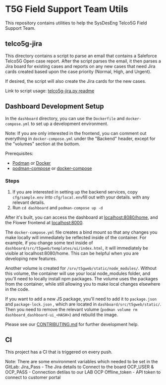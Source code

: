 # T5G Field Support Team Utils

This repository contains utilities to help the SysDesEng Telco5G Field Support Team.

## telco5g-jira

This directory contains a script to parse an email that contains a Saleforce
Telco5G Open case report. After the script parses the email, it then parses a
Jira board for existing cases and reports on any new cases that need Jira cards
created based upon the case priority (Normal, High, and Urgent).

If desired, the script will also create the Jira cards for the new cases.

Link to script usage: [telco5g-jira.py readme](https://github.com/RHsyseng/t5g-field-support-team-utils/blob/main/telco5g-jira.py.md)

## Dashboard Development Setup

In the `dashboard` directory, you can use the `Dockerfile` and `docker-compose.yml` to
set up a development environment.

Note: If you are only interested in the frontend, you can comment out everything in
`docker-compose.yml` under the "Backend" header, except for the "volumes" section at
the bottom.

Prerequisites:

- [Podman](https://podman.io/get-started) or [Docker](https://docs.docker.com/engine/install/)
- [podman-compose](https://podman-desktop.io/docs/compose/setting-up-compose) or [docker-compose](https://docs.docker.com/compose/)

### Steps

1. If you are interested in setting up the backend services, copy `cfg/sample.env` into `cfg/local.env`fill out with your details.
with any relevant details.
2. Run `cd dashboard` and `podman-compose up -d`

After it's built, you can access the dashboard at <localhost:8080/home>, and the Flower
frontend at <localhost:8000>.

The `docker-compose.yml` file creates a bind mount so that any changes you make locally will immediately be reflected inside of the container. For example, if you change some text inside of `dashboard/src/t5gweb/templates/ui/index.html`, it will immediately be visible at localhost:8080/home. This can be helpful when you are developing new features.

Another volume is created for `/srv/t5gweb/static/node_modules/`. Without this volume, the container will use your local node_modules folder, and you'll need to locally install npm packages. The volume uses the packages from the container, while still allowing you to make local changes elsewhere in the code.

If you want to add a new JS package, you'll need to add it to `package.json` and `package-lock.json` , which are located in `dashboard/src/t5gweb/static/`. Then you need to remove the relevant volume (`podman volume rm dashboard_dashboard-ui_<HASH>`) and rebuild the image.


Please see our [CONTRIBUTING.md](https://github.com/RHsyseng/t5g-field-support-team-utils/blob/main/CONTRIBUTING.md) for further development help.
## CI

This project has a CI that is triggered on every push.

Note: There are some environment variables which needed to be set in the GitLab:
Jira_Pass - The Jira details to Connect to the board
OCP_USER & OCP_PASS - Connection detilas to our LAB OCP
Offline_token - API token to connect to customer portal
